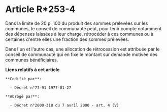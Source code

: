 # Article R*253-4

Dans la limite de 20 p. 100 du produit des sommes prélevées sur les communes, le conseil de communauté peut, pour tenir
compte notamment des dépenses laissées à leur charge, rétrocéder à ces communes ou à certaines d'entre elles une fraction des
sommes prélevées.

Dans l'un et l'autre cas, une allocation de rétrocession est attribuée par le conseil de communauté qui en fixe le montant
sur demande motivée des communes bénéficiaires.

**Liens relatifs à cet article**

	**Codifié par**:

	  - Décret n°77-91 1977-01-27

	**Abrogé par**:

	  - Décret n°2000-318 du 7 avril 2000 - art. 4 (V)
